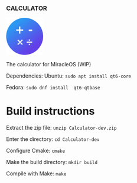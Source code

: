 ### CALCULATOR
![Calculator Icon](/CalculatorSmall.png)

The calculator for MiracleOS (WIP)

Dependencies:
Ubuntu:
`sudo apt install qt6-core`

Fedora:
`sudo dnf install  qt6-qtbase`

# Build instructions
Extract the zip file:
`unzip Calculator-dev.zip` 

Enter the directory:
`cd Calculator-dev`

Configure Cmake:
`cmake`

Make the build directory:
`mkdir build`

Compile with Make:
`make`

